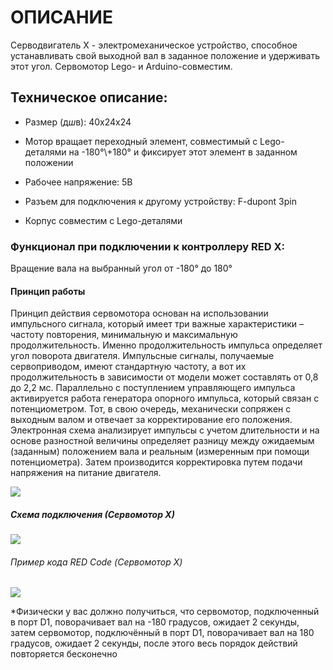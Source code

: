 # ОПИСАНИЕ

Серводвигатель Х - электромеханическое устройство, способное устанавливать свой выходной вал в заданное положение и удерживать этот угол. Сервомотор Lego- и Arduino-совместим.

## Техническое описание:

- Размер (д*ш*в): 40x24x24

- Мотор вращает переходный элемент, совместимый с Lego-деталями на -180°\\+180° и фиксирует этот элемент в заданном положении

- Рабочее напряжение: 5В 

- Разъем для подключения к другому устройству: F-dupont 3pin

- Корпус совместим с Lego-деталями

### Функционал при подключении к контроллеру RED X:

Вращение вала на выбранный угол от -180° до 180°

#### Принцип работы

Принцип действия сервомотора основан на использовании импульсного сигнала, который имеет три важные характеристики – частоту повторения, минимальную и максимальную продолжительность. Именно продолжительность импульса определяет угол поворота двигателя. Импульсные сигналы, получаемые сервоприводом, имеют стандартную частоту, а вот их продолжительность в зависимости от модели может составлять от 0,8 до 2,2 мс. Параллельно с поступлением управляющего импульса активируется работа генератора опорного импульса, который связан с потенциометром. Тот, в свою очередь, механически сопряжен с выходным валом и отвечает за корректирование его положения. Электронная схема анализирует импульсы с учетом длительности и на основе разностной величины определяет разницу между ожидаемым (заданным) положением вала и реальным (измеренным при помощи потенциометра). Затем производится корректировка путем подачи напряжения на питание двигателя.

![](/images/docs/performers/servomotor1.jpg)

##### Схема подключения (Сервомотор Х)

![](/images/docs/performers/servomotorx1.jpeg)

###### Пример кода RED Code (Сервомотор Х)

![](/images/docs/performers/servomotorx2.jpg)

*Физически у вас должно получиться, что сервомотор, подключенный в порт D1, поворачивает вал на -180 градусов, ожидает 2 секунды, затем сервомотор, подключённый в порт D1, поворачивает вал на 180 градусов, ожидает 2 секунды, после этого весь порядок действий повторяется бесконечно  